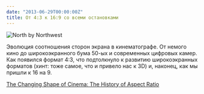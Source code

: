 ```yaml
---
date: "2013-06-29T00:00:00Z"
title: От 4:3 к 16:9 со всеми остановками
---
```


![North by Northwest](/img/posts/NorthbyNorthwest.jpg)

Эволюция соотношения сторон экрана в кинематографе. От немого кино до широкоэкранного бума 50-ых и современных цифровых камер. Как появился формат 4:3, что подтолкнуло к развитию широкоэкранных форматов (хинт: тоже самое, что и привело нас к 3D) и, наконец, как мы пришли к 16 на 9.

[The Changing Shape of Cinema: The History of Aspect Ratio](https://vimeo.com/68830569)
